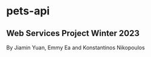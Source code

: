 # pets-api
## Web Services Project Winter 2023 

By Jiamin Yuan, Emmy Ea and Konstantinos Nikopoulos

